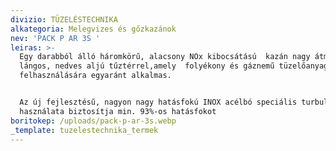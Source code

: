 ```yaml
---
divizio: TÜZELÉSTECHNIKA
alkategoria: Melegvizes és gőzkazánok
nev: 'PACK P AR 3S '
leiras: >-
  Egy darabból álló háromkörű, alacsony NOx kibocsátású  kazán nagy átmenő
  lángos, nedves aljú tűztérrel,amely  folyékony és gáznemű tüzelőanyagok
  felhasználására egyaránt alkalmas.


  Az új fejlesztésű, nagyon nagy hatásfokú INOX acélbó speciális turbulátorok
  használata biztosítja min. 93%-os hatásfokot
boritokep: /uploads/pack-p-ar-3s.webp
_template: tuzelestechnika_termek
---
```


